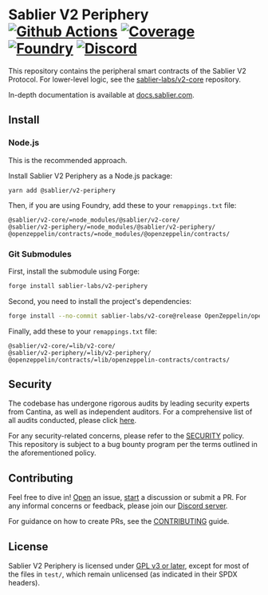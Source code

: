 # Sablier V2 Periphery [![Github Actions][gha-badge]][gha] [![Coverage][codecov-badge]][codecov] [![Foundry][foundry-badge]][foundry] [![Discord][discord-badge]][discord]

[gha]: https://github.com/sablier-labs/v2-periphery/actions
[gha-badge]: https://github.com/sablier-labs/v2-periphery/actions/workflows/ci.yml/badge.svg
[codecov]: https://codecov.io/gh/sablier-labs/v2-periphery
[codecov-badge]: https://codecov.io/gh/sablier-labs/v2-periphery/branch/main/graph/badge.svg
[discord]: https://discord.gg/bSwRCwWRsT
[discord-badge]: https://dcbadge.vercel.app/api/server/bSwRCwWRsT?style=flat
[foundry]: https://getfoundry.sh/
[foundry-badge]: https://img.shields.io/badge/Built%20with-Foundry-FFDB1C.svg

This repository contains the peripheral smart contracts of the Sablier V2 Protocol. For lower-level logic, see the
[sablier-labs/v2-core](https://github.com/sablier-labs/v2-core) repository.

In-depth documentation is available at [docs.sablier.com](https://docs.sablier.com).

## Install

### Node.js

This is the recommended approach.

Install Sablier V2 Periphery as a Node.js package:

```shell
yarn add @sablier/v2-periphery
```

Then, if you are using Foundry, add these to your `remappings.txt` file:

```text
@sablier/v2-core/=node_modules/@sablier/v2-core/
@sablier/v2-periphery/=node_modules/@sablier/v2-periphery/
@openzeppelin/contracts/=node_modules/@openzeppelin/contracts/
```

### Git Submodules

First, install the submodule using Forge:

```sh
forge install sablier-labs/v2-periphery
```

Second, you need to install the project's dependencies:

```sh
forge install --no-commit sablier-labs/v2-core@release OpenZeppelin/openzeppelin-contracts@v4.9.2
```

Finally, add these to your `remappings.txt` file:

```text
@sablier/v2-core/=lib/v2-core/
@sablier/v2-periphery/=lib/v2-periphery/
@openzeppelin/contracts/=lib/openzeppelin-contracts/contracts/
```

## Security

The codebase has undergone rigorous audits by leading security experts from Cantina, as well as independent auditors.
For a comprehensive list of all audits conducted, please click [here](https://github.com/sablier-labs/audits).

For any security-related concerns, please refer to the [SECURITY](./SECURITY.md) policy. This repository is subject to a
bug bounty program per the terms outlined in the aforementioned policy.

## Contributing

Feel free to dive in! [Open](https://github.com/sablier-labs/v2-periphery/issues/new) an issue,
[start](https://github.com/sablier-labs/v2-periphery/discussions/new) a discussion or submit a PR. For any informal
concerns or feedback, please join our [Discord server](https://discord.gg/bSwRCwWRsT).

For guidance on how to create PRs, see the [CONTRIBUTING](./CONTRIBUTING.md) guide.

## License

Sablier V2 Periphery is licensed under [GPL v3 or later](./LICENSE.md), except for most of the files in `test/`, which
remain unlicensed (as indicated in their SPDX headers).
